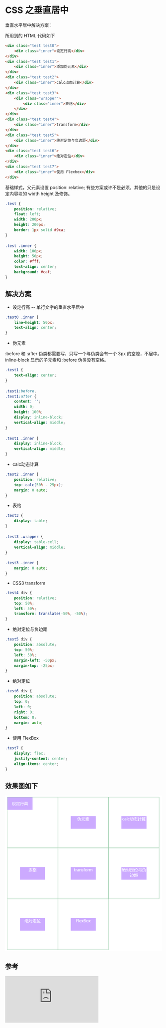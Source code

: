 # CSS 之垂直居中

垂直水平居中解决方案：

所用到的 HTML 代码如下

```html
<div class="test test0">
    <div class="inner">设定行高</div>
</div>
<div class="test test1">
    <div class="inner">添加伪元素</div>
</div>
<div class="test test2">
    <div class="inner">calc动态计算</div>
</div>
<div class="test test3">
    <div class="wrapper">
        <div class="inner">表格</div>
    </div>
</div>
<div class="test test4">
    <div class="inner">transform</div>
</div>
<div class="test test5">
    <div class="inner">绝对定位与负边距</div>
</div>
<div class="test test6">
    <div class="inner">绝对定位</div>
</div>
<div class="test test7">
    <div class="inner">使用 Flexbox</div>
</div>
```

基础样式，父元素设置 position: relative; 有些方案或许不是必须，其他的只是设定内容块的 width height 及修饰。

```css
.test {
    position: relative;
    float: left;
    width: 200px;
    height: 200px;
    border: 1px solid #9ca;
}

.test .inner {
    width: 100px;
    height: 50px;
    color: #fff;
    text-align: center;
    background: #caf;
}
```

## 解决方案

* 设定行高 -- 单行文字的垂直水平居中

```css
.test0 .inner {
    line-height: 50px;
    text-align: center;
}
```

* 伪元素

:before 和 :after 伪类都需要写，只写一个与伪类会有一个 3px 的空隙，不居中。inline-block 显示的子元素和 :before 伪类没有空格。

```css
.test1 {
    text-align: center;
}

.test1:before,
.test1:after {
    content: '';
    width: 0;
    height: 100%;
    display: inline-block;
    vertical-align: middle;
}

.test1 .inner {
    display: inline-block;
    vertical-align: middle;
}
```

* calc动态计算

```css
.test2 .inner {
    position: relative;
    top: calc(50% - 25px);
    margin: 0 auto;
}
```

* 表格

```css
.test3 {
    display: table;
}

.test3 .wrapper {
    display: table-cell;
    vertical-align: middle;
}

.test3 .inner {
    margin: 0 auto;
}
```

* CSS3 transform

```css
.test4 div {
    position: relative;
    top: 50%;
    left: 50%;
    transform: translate(-50%, -50%);
}
```

* 绝对定位与负边距

```css
.test5 div {
    position: absolute;
    top: 50%;
    left: 50%;
    margin-left: -50px;
    margin-top: -25px;
}
```

* 绝对定位

```css
.test6 div {
    position: absolute;
    top: 0;
    left: 0;
    right: 0;
    bottom: 0;
    margin: auto;
}
```

* 使用 FlexBox

```css
.test7 {
    display: flex;
    justify-content: center;
    align-items: center;
}
```

## 效果图如下

![vertical-center](https://raw.githubusercontent.com/blusoul/article/master/basic/vertical-center/img/vertical-center.png)

## 参考

![CSS 垂直置中的七個方法](http://www.oxxostudio.tw/articles/201408/css-vertical-align.html)